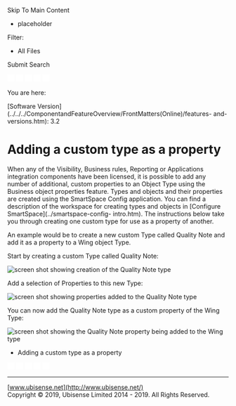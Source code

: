 

Skip To Main Content

[](../../../Home.htm)

  * placeholder

Filter:

  * All Files

Submit Search

![Navigate previous](../../../images/transparent.gif) ![Navigate
next](../../../images/transparent.gif) ![Expand
all](../../../images/transparent.gif) ![](../../../images/transparent.gif)
![Print](../../../images/transparent.gif)

You are here:

[Software
Version](../../../ComponentandFeatureOverview/FrontMatters\(Online\)/features-
and-versions.htm): 3.2

# Adding a custom type as a property

When any of the Visibility, Business rules, Reporting or Applications
integration components have been licensed, it is possible to add any number of
additional, custom properties to an Object Type using the Business object
properties feature. Types and objects and their properties are created using
the SmartSpace Config application. You can find a description of the workspace
for creating types and objects in [Configure SmartSpace](../smartspace-config-
intro.htm). The instructions below take you through creating one custom type
for use as a property of another.

An example would be to create a new custom Type called Quality Note and add it
as a property to a Wing object Type.

Start by creating a custom Type called Quality Note:

![screen shot showing creation of the Quality Note
type](../../../images/3_5-business-object-properties.png)

Add a selection of Properties to this new Type:

![screen shot showing properties added to the Quality Note
type](../../../images/3_5-business-object-properties-1.png)

You can now add the Quality Note type as a custom property of the Wing Type:

![screen shot showing the Quality Note property being added to the Wing
type](../../../images/3_5-business-object-properties-2.png)

  * Adding a custom type as a property

![Navigate previous](../../../images/transparent.gif) ![Navigate
next](../../../images/transparent.gif) ![Expand
all](../../../images/transparent.gif) ![](../../../images/transparent.gif)
![Print](../../../images/transparent.gif)

* * *

[www.ubisense.net](http://www.ubisense.net/)  
Copyright © 2019, Ubisense Limited 2014 - 2019. All Rights Reserved.

